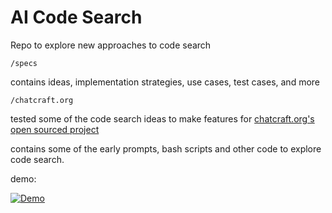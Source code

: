 # AI Code Search

Repo to explore new approaches to code search

`/specs` 

contains ideas, implementation strategies, use cases, test cases, and more

`/chatcraft.org` 

tested some of the code search ideas to make features for [chatcraft.org's open sourced project](https://github.com/tarasglek/chatcraft.org)

contains some of the early prompts, bash scripts and other code to explore code search. 

demo:

[![Demo](https://img.youtube.com/vi/kZEBevvoPYM/0.jpg)](https://www.youtube.com/watch?v=kZEBevvoPYM)

